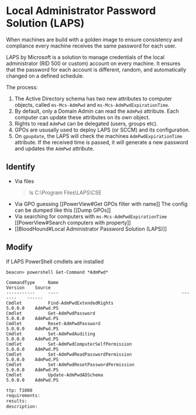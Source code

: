 # Local Administrator Password Solution (LAPS)
When machines are build with a golden image to ensure consistency and compliance every machine receives the same password for each user.

LAPS by Microsoft is a solution to manage credentials of the local administrator (RID 500 or custom) account on every machine. It ensures that the password for each account is different, random, and automatically changed on a defined schedule. 

The process:
1.  The Active Directory schema has two new attributes to computer objects, called `ms-Mcs-AdmPwd` and `ms-Mcs-AdmPwdExpirationTime`.
2.  By default, only a Domain Admin can read the `AdmPwd` attribute. Each computer can update these attributes on its own object.
3.  Rights to read `AdmPwd` can be delegated (users, groups etc).
4.  GPOs are ususally used to deploy LAPS (or SCCM) and its configuration.
6.  On `gpupdate`, the LAPS will check the machines `AdmPwdExpirationTime` attribute. If the received time is passed, it will generate a new password 
and updates the `AdmPwd` attribute.

## Identify
* Via files
  > ls C:\Program Files\LAPS\CSE
* Via GPO guessing [[PowerView#Get GPOs filter with name]]
  The config can be dumped like this [[Dump GPOs]]
* Via searching for computers with ``ms-Mcs-AdmPwdExpirationTime`` [[PowerView#Search computers with property]]
* [[BloodHound#Local Administrator Password Solution (LAPS)]]


## Modify
If LAPS PowerShell cmdlets are installed
```beacon
beacon> powershell Get-Command *AdmPwd*

CommandType     Name                                               Version    Source
-----------     ----                                               -------    ------
Cmdlet          Find-AdmPwdExtendedRights                          5.0.0.0    AdmPwd.PS
Cmdlet          Get-AdmPwdPassword                                 5.0.0.0    AdmPwd.PS
Cmdlet          Reset-AdmPwdPassword                               5.0.0.0    AdmPwd.PS
Cmdlet          Set-AdmPwdAuditing                                 5.0.0.0    AdmPwd.PS
Cmdlet          Set-AdmPwdComputerSelfPermission                   5.0.0.0    AdmPwd.PS
Cmdlet          Set-AdmPwdReadPasswordPermission                   5.0.0.0    AdmPwd.PS
Cmdlet          Set-AdmPwdResetPasswordPermission                  5.0.0.0    AdmPwd.PS
Cmdlet          Update-AdmPwdADSchema                              5.0.0.0    AdmPwd.PS
```

```meta
ttp: T1000
requirements:
results: 
description: 
```